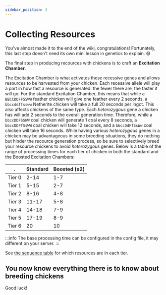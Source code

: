 ```yaml
---
sidebar_position: 3
---
```


# Collecting Resources

You've almost made it to the end of the wiki, congratulations! Fortunately, this
last step doesn't need its own mini lesson in genetics to explain. 😅

The final step in producing recources with chickens is to craft an **Excitation Chamber**.

The Excitation Chamber is what activates these recessive genes and
allows resources to be harvested from your chicken. Each recessive allele will
play a part in how fast a resource is generated: the fewer there are, the faster
it will go. For the standard Excitation Chamber, this means that while a
`BBCCDDFFSSWW` feather chicken will give one feather every 2 seconds, a
`bbccddffssww` Netherite chicken will take a full 20 seconds per ingot. This
also affects chickens of the same type. Each *heterozygous* gene a chicken has
will add 2 seconds to the overall generation time. Therefore, while a
`bbccDDFSSWW` coal chicken will generate 1 coal every 8 seconds, a
`bbccDDFfSsWW` coal chicken will take 12 seconds, and a `bbccDdFfSsWw` coal
chicken will take 16 seconds. While having various *heterozygous* genes in a
chicken may be advantageous in some breeding situations, they do nothing but
hinder the recource generation process, so be sure to selectively breed your
resource chickens to avoid *heterozygous* genes. Below is a table of the range
of processing times for each tier of chicken in both the standard and the
Boosted Excitation Chambers:

.      | Standard | Boosted (x2)
------ | -------- | ------------
Tier 0 |   2-14   |     1-7
Tier 1 |   5-15   |     2-7
Tier 2 |   8-16   |     4-8
Tier 3 |  11-17   |     5-8
Tier 4 |  14-18   |     7-9
Tier 5 |  17-19   |     8-9
Tier 6 |    20    |      10

:::info
The base processing time can be configured in the config file, it may different on your server.
:::

See
[the sequence table](/genetic-chickengineering/misc/sequencing-guide)
for which resources are in each tier.

## You now know everything there is to know about breeding chickens

Good luck!
